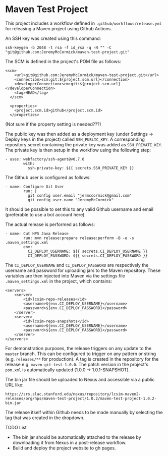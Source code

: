 # Maven Test Project

This project includes a workflow defined in `.github/workflows/release.yml` for releasing a Maven project using Github Actions. 

An SSH key was created using this command:

```
ssh-keygen -b 2048 -t rsa -f id_rsa -q -N "" -C "git@github.com:JeremyMcCormick/maven-test-project.git"
```

The SCM is defined in the project's POM file as follows:

```
<scm>
    <url>git@github.com:JeremyMcCormick/maven-test-project.git</url>
    <connection>scm:git:${project.scm.url}</connection>
    <developerConnection>scm:git:${project.scm.url}</developerConnection>
    <tag>HEAD</tag>
  </scm>

  <properties>
    <project.scm.id>github</project.scm.id>
  </properties>
```

(Not sure if the property setting is needed???)

The public key was then added as a deployment key (under Settings -> Deploy keys in the project) called `SSH_PUBLIC_KEY`. A corresponding repository secret containing the private key was added as `SSH_PRIVATE_KEY`. The private key is then setup in the workflow using the following step:

```
- uses: webfactory/ssh-agent@v0.7.0
        with:
          ssh-private-key: ${{ secrets.SSH_PRIVATE_KEY }}
```

The Github user is configured as follows:

```
- name: Configure Git User
        run: |
          git config user.email "jermccormick@gmail.com"
          git config user.name "JeremyMcCormick"
```

It should be possible to set this to any valid Github username and email (preferable to use a bot account here).

The actual release is performed as follows:

```
- name: Cut HPS Java Release
        run: mvn release:prepare release:perform -B -e -s .maven_settings.xml
        env:
          CI_DEPLOY_USERNAME: ${{ secrets.CI_DEPLOY_USERNAME }}
          CI_DEPLOY_PASSWORD: ${{ secrets.CI_DEPLOY_PASSWORD }}
 ```

The `CI_DEPLOY_USERNAME` and `CI_DEPLOY_PASSWORD` are respectively the username and password for uploading jars to the Maven repository. These variables are then injected into Maven via the settings file `.maven_settings.xml` in the project, which contains:

```
<servers>
    <server>
        <id>lcsim-repo-releases</id>
        <username>${env.CI_DEPLOY_USERNAME}</username>
        <password>${env.CI_DEPLOY_PASSWORD}</password>
    </server>
    <server>
        <id>lcsim-repo-snapshots</id>
        <username>${env.CI_DEPLOY_USERNAME}</username>
        <password>${env.CI_DEPLOY_PASSWORD}</password>
    </server>
</servers>
```

For demonstration purposes, the release triggers on any update to the `master` branch. This can be configured to trigger on any pattern or string (e.g. `releases/**` for production). A tag is created in the repository for the release e.g. `maven-git-test-1.0.0`. The patch version in the project's `pom.xml` is automatically updated (1.0.0 -> 1.0.1-SNAPSHOT). 

The bin jar file should be uploaded to Nexus and accessible via a public URL like:

```
https://srs.slac.stanford.edu/nexus/repository/lcsim-maven2-releases/org/hps/maven-test-project/1.0.2/maven-test-project-1.0.2-bin.jar
```

The release itself within Github needs to be made manually by selecting the tag that was created in the dropdown.

TODO List

- The bin jar should be automatically attached to the release by downloading it from Nexus in a post-release workflow.
- Build and deploy the project website to gh pages.
